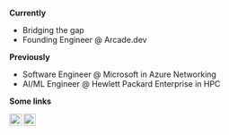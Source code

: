 **Currently**
- Bridging the gap
- Founding Engineer @ Arcade.dev

**Previously**
- Software Engineer @ Microsoft in Azure Networking
- AI/ML Engineer @ Hewlett Packard Enterprise in HPC

**Some links**

[<img align="left" alt="EricGustin | LinkedIn" width="22px" src="https://cdn.jsdelivr.net/npm/simple-icons@v3/icons/linkedin.svg" />][linkedin]

[linkedin]: https://www.linkedin.com/in/eric-gustin-927918168/

[<img align="left" alt="EricGustin" width="22px" src="https://www.ericgustin.com/images/favicon.ico" />][website]

[website]: https://www.ericgustin.com/ 
